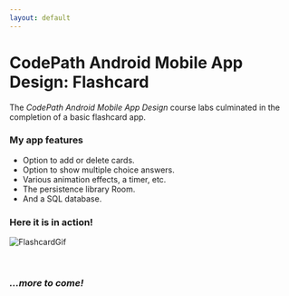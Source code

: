 ```yaml
---
layout: default
---
```

# CodePath Android Mobile App Design: Flashcard

The _CodePath Android Mobile App Design_ course labs culminated in the completion of a basic flashcard app. 

### My app features

* Option to add or delete cards.
* Option to show multiple choice answers.
* Various animation effects, a timer, etc.
* The persistence library Room.
* And a SQL database.

### Here it is in action!

![FlashcardGif](https://i.imgur.com/dh8JZZD.gif)

&nbsp;

### *...more to come!*
